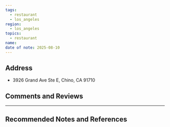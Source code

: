 ```yaml
---
tags:
  - restaurant
  - los_angeles
region:
  - los_angeles
topics:
  - restaurant
name:
date of note: 2025-08-10
---
```


## Address

- 3926 Grand Ave Ste E, Chino, CA 91710



## Comments and Reviews






-----------
##  Recommended Notes and References

